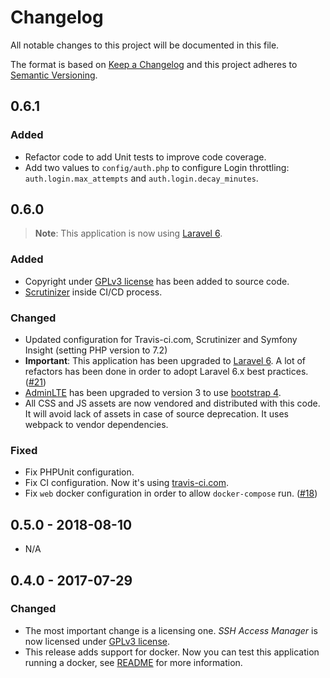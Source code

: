 # Changelog
All notable changes to this project will be documented in this file.

The format is based on [Keep a Changelog](https://keepachangelog.com/) and this project adheres to [Semantic Versioning](https://semver.org/).

## 0.6.1
### Added
- Refactor code to add Unit tests to improve code coverage.
- Add two values to `config/auth.php` to configure Login throttling: `auth.login.max_attempts` and `auth.login.decay_minutes`.

## 0.6.0
> **Note**: This application is now using [Laravel 6](https://laravel.com/docs).

### Added
- Copyright under [GPLv3 license](http://www.gnu.org/licenses/gpl-3.0.html) has been added to source code.
- [Scrutinizer](https://scrutinizer-ci.com/g/pacoorozco/ssham/) inside CI/CD process.

### Changed
- Updated configuration for Travis-ci.com, Scrutinizer and Symfony Insight (setting PHP version to 7.2)
- **Important**: This application has been upgraded to [Laravel 6](https://laravel.com/docs). A lot of refactors has been done in order to adopt Laravel 6.x best practices. ([#21][i21])
- [AdminLTE](https://adminlte.io/themes/v3/index.html) has been upgraded to version 3 to use [bootstrap 4](https://getbootstrap.com/docs/4.4/getting-started/introduction/).
- All CSS and JS assets are now vendored and distributed with this code. It will avoid lack of assets in case of source deprecation. It uses webpack to vendor dependencies.

### Fixed
- Fix PHPUnit configuration.
- Fix CI configuration. Now it's using [travis-ci.com](https://travis-ci.com/pacoorozco/ssham).
- Fix `web` docker configuration in order to allow `docker-compose` run. ([#18][i18])

[i18]: https://github.com/pacoorozco/ssham/issues/18
[i21]: https://github.com/pacoorozco/ssham/issues/21

## 0.5.0 - 2018-08-10
- N/A

## 0.4.0 - 2017-07-29
### Changed
- The most important change is a licensing one. *SSH Access Manager* is now licensed under [GPLv3 license](http://www.gnu.org/licenses/gpl-3.0.html).
- This release adds support for docker. Now you can test this application running a docker, see [README](README.md) for more information.

